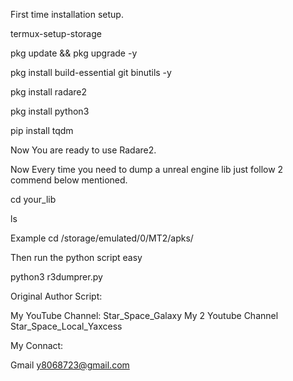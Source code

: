 First time installation setup.

termux-setup-storage

pkg update && pkg upgrade -y

pkg install build-essential git binutils -y

pkg install radare2

pkg install python3

pip install tqdm

Now You are ready to use Radare2.

Now Every time you need to dump a unreal engine lib just follow 2 commend below mentioned.

cd your_lib

ls

Example cd /storage/emulated/0/MT2/apks/

Then run the python script easy

python3 r3dumprer.py


Original Author Script:

My YouTube Channel:
Star_Space_Galaxy
My 2 Youtube Channel Star_Space_Local_Yaxcess

My Connact:

Gmail y8068723@gmail.com
